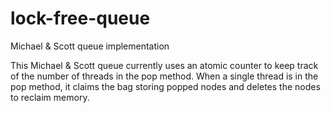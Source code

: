 # lock-free-queue
Michael &amp; Scott queue implementation

This Michael &amp; Scott queue currently uses an atomic counter to keep track of the number of threads in the pop method. 
When a single thread is in the pop method, it claims the bag storing popped nodes and deletes the nodes to reclaim memory.
